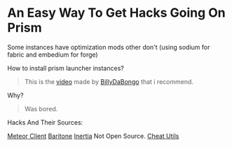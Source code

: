 # An Easy Way To Get Hacks Going On Prism

Some instances have optimization mods other don't (using sodium for fabric and embedium for forge)

How to install prism launcher instances?
> This is the [video](https://youtu.be/CA2fdUzChCo?si=m3JoSt-hQRzCpVbd&t=267) made by [BillyDaBongo](https://www.youtube.com/@BillyDaBongo) that i recommend.

Why?
> Was bored.


Hacks And Their Sources:

[Meteor Client](https://github.com/ManInMyVan/meteor-archive)
[Baritone](https://github.com/cabaletta/baritone)
[Inertia](https://inertiaclient.com/) Not Open Source.
[Cheat Utils](https://github.com/Zergatul/cheatutils)
